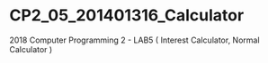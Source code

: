 # CP2_05_201401316_Calculator
2018 Computer Programming 2 - LAB5 ( Interest Calculator, Normal Calculator )
